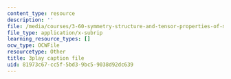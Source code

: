 ```yaml
---
content_type: resource
description: ''
file: /media/courses/3-60-symmetry-structure-and-tensor-properties-of-materials-fall-2005/81973c67cc5f5bd39bc59038d92dc639_7rm5sVtj-hs.vtt
file_type: application/x-subrip
learning_resource_types: []
ocw_type: OCWFile
resourcetype: Other
title: 3play caption file
uid: 81973c67-cc5f-5bd3-9bc5-9038d92dc639
---
```


